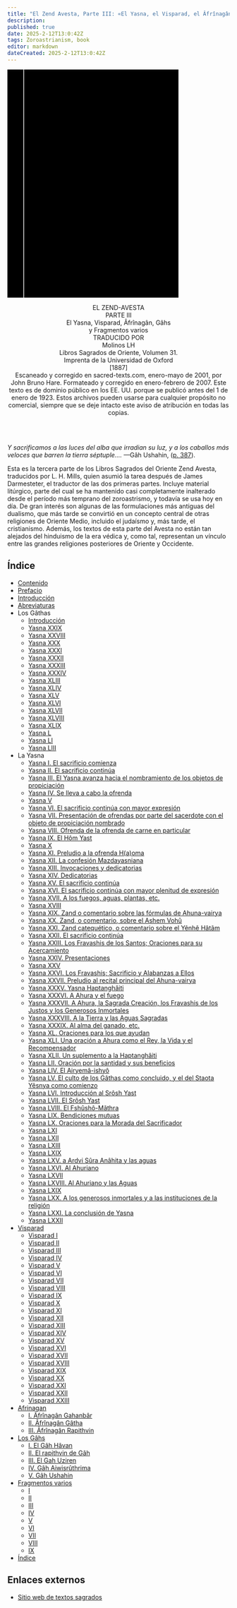 ```yaml
---
title: "El Zend Avesta, Parte III: «El Yasna, el Visparad, el Âfrînagân, los Gâhs y fragmentos varios» (SBE 31)"
description: 
published: true
date: 2025-2-12T13:0:42Z
tags: Zoroastrianism, book
editor: markdown
dateCreated: 2025-2-12T13:0:42Z
---
```


<div class="urantiapedia-book-front urantiapedia-book-zoroaster">
<svg xmlns="http://www.w3.org/2000/svg" width="102.6mm" height="136.8mm" viewBox="0 0 102.6 136.8" version="1.1">
	<g transform="translate(-7,-5)">
		<rect width="9.6" height="136.8" x="7" y="5" />
		<rect width="96.9" height="136.8" x="17" y="5" />
		<text style="font-size:5px" x="61" y="22">J. Darmesteter and L.H. Mills (tr.)</text>
		<text style="font-size:4px" x="61" y="125">1880-1887</text>
		<text style="font-size:9px" x="61" y="60">El Avesta Zend</text>
		<text style="font-size:9px" x="61" y="70">Parte III</text>
		<text style="font-size:9px" x="61" y="80">El Yasna, Visparad,</text>
		<text style="font-size:9px" x="61" y="90">Adiós, Dios...</text>
	</g>
</svg>
</div>

<p style="text-align:center;">
<span class="text-h3">EL ZEND-AVESTA</span><br>
PARTE III<br>
<span class="text-h3">El Yasna, Visparad, Âfrînagân, Gâhs</span><br>
y
<span class="text-h3">Fragmentos varios</span><br>
TRADUCIDO POR<br>
<span class="text-h5">Molinos LH</span><br>
Libros Sagrados de Oriente, Volumen 31.<br>
Imprenta de la Universidad de Oxford<br>
[1887]<br>
Escaneado y corregido en sacred-texts.com, enero-mayo de 2001, por John Bruno Hare. Formateado y corregido en enero-febrero de 2007. Este texto es de dominio público en los EE. UU. porque se publicó antes del 1 de enero de 1923. Estos archivos pueden usarse para cualquier propósito no comercial, siempre que se deje intacto este aviso de atribución en todas las copias.<br>
<br>
</p>

<br>

_Y sacrificamos a las luces del alba que irradian su luz, y a los caballos más veloces que barren la tierra séptuple...._ —Gâh Ushahin, ([p. 387](/es/book/Zoroastrianism/The_Zend_Avesta_Part_3/The_Gahs#5)).

Esta es la tercera parte de los Libros Sagrados del Oriente Zend Avesta, traducidos por L. H. Mills, quien asumió la tarea después de James Darmesteter, el traductor de las dos primeras partes. Incluye material litúrgico, parte del cual se ha mantenido casi completamente inalterado desde el período más temprano del zoroastrismo, y todavía se usa hoy en día. De gran interés son algunas de las formulaciones más antiguas del dualismo, que más tarde se convirtió en un concepto central de otras religiones de Oriente Medio, incluido el judaísmo y, más tarde, el cristianismo. Además, los textos de esta parte del Avesta no están tan alejados del hinduismo de la era védica y, como tal, representan un vínculo entre las grandes religiones posteriores de Oriente y Occidente.


## Índice

- [Contenido](/es/book/Zoroastrianism/The_Zend_Avesta_Part_3/Contents)
- [Prefacio](/es/book/Zoroastrianism/The_Zend_Avesta_Part_3/Preface)
- [Introducción](/es/book/Zoroastrianism/The_Zend_Avesta_Part_3/Introduction)
- [Abreviaturas](/es/book/Zoroastrianism/The_Zend_Avesta_Part_3/Abbreviations)
- Los Gâthas
	- [Introducción](/es/book/Zoroastrianism/The_Zend_Avesta_Part_3/Gathas_Introduction)
	- [Yasna XXIX](/es/book/Zoroastrianism/The_Zend_Avesta_Part_3/Gathas_29)
	- [Yasna XXVIII](/es/book/Zoroastrianism/The_Zend_Avesta_Part_3/Gathas_28)
	- [Yasna XXX](/es/book/Zoroastrianism/The_Zend_Avesta_Part_3/Gathas_30)
	- [Yasna XXXI](/es/book/Zoroastrianism/The_Zend_Avesta_Part_3/Gathas_31)
	- [Yasna XXXII](/es/book/Zoroastrianism/The_Zend_Avesta_Part_3/Gathas_32)
	- [Yasna XXXIII](/es/book/Zoroastrianism/The_Zend_Avesta_Part_3/Gathas_33)
	- [Yasna XXXIV](/es/book/Zoroastrianism/The_Zend_Avesta_Part_3/Gathas_34)
	- [Yasna XLIII](/es/book/Zoroastrianism/The_Zend_Avesta_Part_3/Gathas_43)
	- [Yasna XLIV](/es/book/Zoroastrianism/The_Zend_Avesta_Part_3/Gathas_44)
	- [Yasna XLV](/es/book/Zoroastrianism/The_Zend_Avesta_Part_3/Gathas_45)
	- [Yasna XLVI](/es/book/Zoroastrianism/The_Zend_Avesta_Part_3/Gathas_46)
	- [Yasna XLVII](/es/book/Zoroastrianism/The_Zend_Avesta_Part_3/Gathas_47)
	- [Yasna XLVIII](/es/book/Zoroastrianism/The_Zend_Avesta_Part_3/Gathas_48)
	- [Yasna XLIX](/es/book/Zoroastrianism/The_Zend_Avesta_Part_3/Gathas_49)
	- [Yasna L](/es/book/Zoroastrianism/The_Zend_Avesta_Part_3/Gathas_50)
	- [Yasna LI](/es/book/Zoroastrianism/The_Zend_Avesta_Part_3/Gathas_51)
	- [Yasna LIII](/es/book/Zoroastrianism/The_Zend_Avesta_Part_3/Gathas_53)
- La Yasna
	- [Yasna I. El sacrificio comienza](/es/book/Zoroastrianism/The_Zend_Avesta_Part_3/Yasna_1)
	- [Yasna II. El sacrificio continúa](/es/book/Zoroastrianism/The_Zend_Avesta_Part_3/Yasna_2)
	- [Yasna III. El Yasna avanza hacia el nombramiento de los objetos de propiciación](/es/book/Zoroastrianism/The_Zend_Avesta_Part_3/Yasna_3)
	- [Yasna IV. Se lleva a cabo la ofrenda](/es/book/Zoroastrianism/The_Zend_Avesta_Part_3/Yasna_4)
	- [Yasna V](/es/book/Zoroastrianism/The_Zend_Avesta_Part_3/Yasna_5)
	- [Yasna VI. El sacrificio continúa con mayor expresión](/es/book/Zoroastrianism/The_Zend_Avesta_Part_3/Yasna_6)
	- [Yasna VII. Presentación de ofrendas por parte del sacerdote con el objeto de propiciación nombrado](/es/book/Zoroastrianism/The_Zend_Avesta_Part_3/Yasna_7)
	- [Yasna VIII. Ofrenda de la ofrenda de carne en particular](/es/book/Zoroastrianism/The_Zend_Avesta_Part_3/Yasna_8)
	- [Yasna IX. El Hôm Yast](/es/book/Zoroastrianism/The_Zend_Avesta_Part_3/Yasna_9)
	- [Yasna X](/es/book/Zoroastrianism/The_Zend_Avesta_Part_3/Yasna_10)
	- [Yasna XI. Preludio a la ofrenda H(a)oma](/es/book/Zoroastrianism/The_Zend_Avesta_Part_3/Yasna_11)
	- [Yasna XII. La confesión Mazdayasniana](/es/book/Zoroastrianism/The_Zend_Avesta_Part_3/Yasna_12)
	- [Yasna XIII. Invocaciones y dedicatorias](/es/book/Zoroastrianism/The_Zend_Avesta_Part_3/Yasna_13)
	- [Yasna XIV. Dedicatorias](/es/book/Zoroastrianism/The_Zend_Avesta_Part_3/Yasna_14)
	- [Yasna XV. El sacrificio continúa](/es/book/Zoroastrianism/The_Zend_Avesta_Part_3/Yasna_15)
	- [Yasna XVI. El sacrificio continúa con mayor plenitud de expresión](/es/book/Zoroastrianism/The_Zend_Avesta_Part_3/Yasna_16)
	- [Yasna XVII. A los fuegos, aguas, plantas, etc.](/es/book/Zoroastrianism/The_Zend_Avesta_Part_3/Yasna_17)
	- [Yasna XVIII](/es/book/Zoroastrianism/The_Zend_Avesta_Part_3/Yasna_18)
	- [Yasna XIX. Zand o comentario sobre las fórmulas de Ahuna-vairya](/es/book/Zoroastrianism/The_Zend_Avesta_Part_3/Yasna_19)
	- [Yasna XX. Zand, o comentario, sobre el Ashem Vohû](/es/book/Zoroastrianism/The_Zend_Avesta_Part_3/Yasna_20)
	- [Yasna XXI. Zand catequético, o comentario sobre el Yênhê Hâtãm](/es/book/Zoroastrianism/The_Zend_Avesta_Part_3/Yasna_21)
	- [Yasna XXII. El sacrificio continúa](/es/book/Zoroastrianism/The_Zend_Avesta_Part_3/Yasna_22)
	- [Yasna XXIII. Los Fravashis de los Santos; Oraciones para su Acercamiento](/es/book/Zoroastrianism/The_Zend_Avesta_Part_3/Yasna_23)
	- [Yasna XXIV. Presentaciones](/es/book/Zoroastrianism/The_Zend_Avesta_Part_3/Yasna_24)
	- [Yasna XXV](/es/book/Zoroastrianism/The_Zend_Avesta_Part_3/Yasna_25)
	- [Yasna XXVI. Los Fravashis; Sacrificio y Alabanzas a Ellos](/es/book/Zoroastrianism/The_Zend_Avesta_Part_3/Yasna_26)
	- [Yasna XXVII. Preludio al recital principal del Ahuna-vairya](/es/book/Zoroastrianism/The_Zend_Avesta_Part_3/Yasna_27)
	- [Yasna XXXV. Yasna Haptanghâiti](/es/book/Zoroastrianism/The_Zend_Avesta_Part_3/Yasna_35)
	- [Yasna XXXVI. A Ahura y el fuego](/es/book/Zoroastrianism/The_Zend_Avesta_Part_3/Yasna_36)
	- [Yasna XXXVII. A Ahura, la Sagrada Creación, los Fravashis de los Justos y los Generosos Inmortales](/es/book/Zoroastrianism/The_Zend_Avesta_Part_3/Yasna_37)
	- [Yasna XXXVIII. A la Tierra y las Aguas Sagradas](/es/book/Zoroastrianism/The_Zend_Avesta_Part_3/Yasna_38)
	- [Yasna XXXIX. Al alma del ganado, etc.](/es/book/Zoroastrianism/The_Zend_Avesta_Part_3/Yasna_39)
	- [Yasna XL. Oraciones para los que ayudan](/es/book/Zoroastrianism/The_Zend_Avesta_Part_3/Yasna_40)
	- [Yasna XLI. Una oración a Ahura como el Rey, la Vida y el Recompensador](/es/book/Zoroastrianism/The_Zend_Avesta_Part_3/Yasna_41)
	- [Yasna XLII. Un suplemento a la Haptanghâiti](/es/book/Zoroastrianism/The_Zend_Avesta_Part_3/Yasna_42)
	- [Yasna LII. Oración por la santidad y sus beneficios](/es/book/Zoroastrianism/The_Zend_Avesta_Part_3/Yasna_52)
	- [Yasna LIV. El Airyemâ-ishyô](/es/book/Zoroastrianism/The_Zend_Avesta_Part_3/Yasna_54)
	- [Yasna LV. El culto de los Gâthas como concluido, y el del Staota Yêsnya como comienzo](/es/book/Zoroastrianism/The_Zend_Avesta_Part_3/Yasna_55)
	- [Yasna LVI. Introducción al Srôsh Yast](/es/book/Zoroastrianism/The_Zend_Avesta_Part_3/Yasna_56)
	- [Yasna LVII. El Srôsh Yast](/es/book/Zoroastrianism/The_Zend_Avesta_Part_3/Yasna_57)
	- [Yasna LVIII. El Fshûshô-Mãthra](/es/book/Zoroastrianism/The_Zend_Avesta_Part_3/Yasna_58)
	- [Yasna LIX. Bendiciones mutuas](/es/book/Zoroastrianism/The_Zend_Avesta_Part_3/Yasna_59)
	- [Yasna LX. Oraciones para la Morada del Sacrificador](/es/book/Zoroastrianism/The_Zend_Avesta_Part_3/Yasna_60)
	- [Yasna LXI](/es/book/Zoroastrianism/The_Zend_Avesta_Part_3/Yasna_61)
	- [Yasna LXII](/es/book/Zoroastrianism/The_Zend_Avesta_Part_3/Yasna_62)
	- [Yasna LXIII](/es/book/Zoroastrianism/The_Zend_Avesta_Part_3/Yasna_63)
	- [Yasna LXIX](/es/book/Zoroastrianism/The_Zend_Avesta_Part_3/Yasna_69)
	- [Yasna LXV. a Ardvi Sûra Anâhita y las aguas](/es/book/Zoroastrianism/The_Zend_Avesta_Part_3/Yasna_65)
	- [Yasna LXVI. Al Ahuriano](/es/book/Zoroastrianism/The_Zend_Avesta_Part_3/Yasna_66)
	- [Yasna LXVII](/es/book/Zoroastrianism/The_Zend_Avesta_Part_3/Yasna_67)
	- [Yasna LXVIII. Al Ahuriano y las Aguas](/es/book/Zoroastrianism/The_Zend_Avesta_Part_3/Yasna_68)
	- [Yasna LXIX](/es/book/Zoroastrianism/The_Zend_Avesta_Part_3/Yasna_69)
	- [Yasna LXX. A los generosos inmortales y a las instituciones de la religión](/es/book/Zoroastrianism/The_Zend_Avesta_Part_3/Yasna_70)
	- [Yasna LXXI. La conclusión de Yasna](/es/book/Zoroastrianism/The_Zend_Avesta_Part_3/Yasna_71)
	- [Yasna LXXII](/es/book/Zoroastrianism/The_Zend_Avesta_Part_3/Yasna_72)
- [Visparad](/es/book/Zoroastrianism/The_Zend_Avesta_Part_3/Visparad)
	- [Visparad I](/es/book/Zoroastrianism/The_Zend_Avesta_Part_3/Visparad#v1)
	- [Visparad II](/es/book/Zoroastrianism/The_Zend_Avesta_Part_3/Visparad#v2)
	- [Visparad III](/es/book/Zoroastrianism/The_Zend_Avesta_Part_3/Visparad#v3)
	- [Visparad IV](/es/book/Zoroastrianism/The_Zend_Avesta_Part_3/Visparad#v4)
	- [Visparad V](/es/book/Zoroastrianism/The_Zend_Avesta_Part_3/Visparad#v5)
	- [Visparad VI](/es/book/Zoroastrianism/The_Zend_Avesta_Part_3/Visparad#v6)
	- [Visparad VII](/es/book/Zoroastrianism/The_Zend_Avesta_Part_3/Visparad#v7)
	- [Visparad VIII](/es/book/Zoroastrianism/The_Zend_Avesta_Part_3/Visparad#v8)
	- [Visparad IX](/es/book/Zoroastrianism/The_Zend_Avesta_Part_3/Visparad#v9)
	- [Visparad X](/es/book/Zoroastrianism/The_Zend_Avesta_Part_3/Visparad#v10)
	- [Visparad XI](/es/book/Zoroastrianism/The_Zend_Avesta_Part_3/Visparad#v11)
	- [Visparad XII](/es/book/Zoroastrianism/The_Zend_Avesta_Part_3/Visparad#v12)
	- [Visparad XIII](/es/book/Zoroastrianism/The_Zend_Avesta_Part_3/Visparad#v13)
	- [Visparad XIV](/es/book/Zoroastrianism/The_Zend_Avesta_Part_3/Visparad#v14)
	- [Visparad XV](/es/book/Zoroastrianism/The_Zend_Avesta_Part_3/Visparad#v15)
	- [Visparad XVI](/es/book/Zoroastrianism/The_Zend_Avesta_Part_3/Visparad#v16)
	- [Visparad XVII](/es/book/Zoroastrianism/The_Zend_Avesta_Part_3/Visparad#v17)
	- [Visparad XVIII](/es/book/Zoroastrianism/The_Zend_Avesta_Part_3/Visparad#v18)
	- [Visparad XIX](/es/book/Zoroastrianism/The_Zend_Avesta_Part_3/Visparad#v19)
	- [Visparad XX](/es/book/Zoroastrianism/The_Zend_Avesta_Part_3/Visparad#v20)
	- [Visparad XXI](/es/book/Zoroastrianism/The_Zend_Avesta_Part_3/Visparad#v21)
	- [Visparad XXII](/es/book/Zoroastrianism/The_Zend_Avesta_Part_3/Visparad#v22)
	- [Visparad XXIII](/es/book/Zoroastrianism/The_Zend_Avesta_Part_3/Visparad#v23)
- [Afrinagan](/es/book/Zoroastrianism/The_Zend_Avesta_Part_3/Afrinagan)
	- [I. Âfrînagân Gahanbâr](/es/book/Zoroastrianism/The_Zend_Avesta_Part_3/Afrinagan#1)
	- [II. Âfrînagân Gâtha](/es/book/Zoroastrianism/The_Zend_Avesta_Part_3/Afrinagan#2)
	- [III. Âfrînagân Rapithvin](/es/book/Zoroastrianism/The_Zend_Avesta_Part_3/Afrinagan#3)
- [Los Gâhs](/es/book/Zoroastrianism/The_Zend_Avesta_Part_3/The_Gahs)
	- [I. El Gâh Hâvan](/es/book/Zoroastrianism/The_Zend_Avesta_Part_3/The_Gahs#1)
	- [II. El rapithvin de Gâh](/es/book/Zoroastrianism/The_Zend_Avesta_Part_3/The_Gahs#2)
	- [III. El Gah Uziren](/es/book/Zoroastrianism/The_Zend_Avesta_Part_3/The_Gahs#3)
	- [IV. Gâh Aiwisrûthrima](/es/book/Zoroastrianism/The_Zend_Avesta_Part_3/The_Gahs#4)
	- [V. Gâh Ushahin](/es/book/Zoroastrianism/The_Zend_Avesta_Part_3/The_Gahs#5)
- [Fragmentos varios](/es/book/Zoroastrianism/The_Zend_Avesta_Part_3/Miscellaneous_Fragments)
	- [I](/es/book/Zoroastrianism/The_Zend_Avesta_Part_3/Miscellaneous_Fragments#i)
	- [II](/es/book/Zoroastrianism/The_Zend_Avesta_Part_3/Miscellaneous_Fragments#ii)
	- [III](/es/book/Zoroastrianism/The_Zend_Avesta_Part_3/Miscellaneous_Fragments#iii)
	- [IV](/es/book/Zoroastrianism/The_Zend_Avesta_Part_3/Miscellaneous_Fragments#iv)
	- [V](/es/book/Zoroastrianism/The_Zend_Avesta_Part_3/Miscellaneous_Fragments#v)
	- [VI](/es/book/Zoroastrianism/The_Zend_Avesta_Part_3/Miscellaneous_Fragments#vi)
	- [VII](/es/book/Zoroastrianism/The_Zend_Avesta_Part_3/Miscellaneous_Fragments#vii)
	- [VIII](/es/book/Zoroastrianism/The_Zend_Avesta_Part_3/Miscellaneous_Fragments#viii)
	- [IX](/es/book/Zoroastrianism/The_Zend_Avesta_Part_3/Miscellaneous_Fragments#ix)
- [Índice](/es/book/Zoroastrianism/The_Zend_Avesta_Part_3/Index)

## Enlaces externos

- [Sitio web de textos sagrados](https://sacred-texts.com/zor/sbe04/sbe0400.htm)

<br>